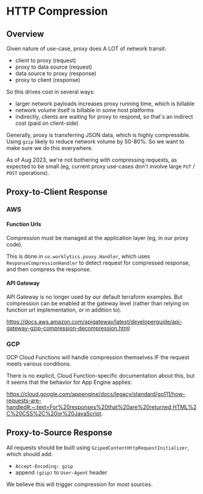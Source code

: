 # HTTP Compression

## Overview

Given nature of use-case, proxy does A LOT of network transit:
  * client to proxy (request)
  * proxy to data source (request)
  * data source to proxy (response)
  * proxy to client (response)

So this drives cost in several ways:
   - larger network payloads increases proxy running time, which is billable
   - network volume itself is billable in some host platforms
   - indirectly, clients are waiting for proxy to respond, so that's an indirect cost (paid on client-side)

Generally, proxy is transferring JSON data, which is highly compressible. Using `gzip` likely to
reduce network volume by 50-80%. So we want to make sure we do this everywhere.

As of Aug 2023, we're not bothering with compressing requests, as expected to be small (eg, current
proxy use-cases don't involve large `PUT` / `POST` operations).

## Proxy-to-Client Response

### AWS

#### Function Urls

Compression must be managed at the application layer (eg, in our proxy code).

This is done in `co.worklytics.psoxy.Handler`, which uses `ResponseCompressionHandler` to detect
request for compressed response, and then compress the response.

#### API Gateway

API Gateway is no longer used by our default terraform examples. But compression can be enabled
at the gateway level (rather than relying on function url implementation, or in addition to).

https://docs.aws.amazon.com/apigateway/latest/developerguide/api-gateway-gzip-compression-decompression.html

### GCP

GCP Cloud Functions will handle compression themselves IF the request meets various conditions.

There is no explicit, Cloud Function-specific documentation about this, but it seems that the
behavior for App Engine applies:

https://cloud.google.com/appengine/docs/legacy/standard/go111/how-requests-are-handled#:~:text=For%20responses%20that%20are%20returned,HTML%2C%20CSS%2C%20or%20JavaScript.

## Proxy-to-Source Response

All requests should be built using `GzipedContentHttpRequestInitializer`, which should add:
  - `Accept-Encoding: gzip`
  -  append `(gzip)` to `User-Agent` header

We believe this will trigger compression for most sources.



